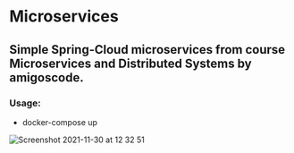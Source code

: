 # Microservices

## Simple Spring-Cloud microservices from course Microservices and Distributed Systems by amigoscode.

### Usage:
- docker-compose up

![Screenshot 2021-11-30 at 12 32 51](https://user-images.githubusercontent.com/40702606/144061535-7a42e85b-59d6-4f7f-9c35-18a48b49e6de.png)

